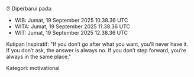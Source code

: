 ⏰ Diperbarui pada:
- WIB: Jumat, 19 September 2025 10.38.36 UTC
- WITA: Jumat, 19 September 2025 11.38.36 UTC
- WIT: Jumat, 19 September 2025 12.38.36 UTC

Kutipan Inspiratif:
"If you don’t go after what you want, you’ll never have it. If you don’t ask, the answer is always no. If you don’t step forward, you’re always in the same place."


Kategori: motivational


